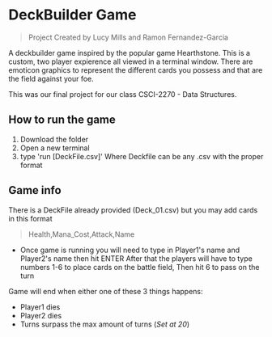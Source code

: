 # DeckBuilder Game 
> Project Created by Lucy Mills and Ramon Fernandez-Garcia

A deckbuilder game inspired by the popular game Hearthstone. This is a custom, two player expierence all viewed in a terminal window. There are emoticon graphics to represent the different cards you possess and that are the field against your foe. 

This was our final project for our class CSCI-2270 - Data Structures. 

## How to run the game
1. Download the folder
2. Open a new terminal
3. type 'run [DeckFile.csv]' Where Deckfile can be any .csv with the proper format 

## Game info
There is a DeckFile already provided (Deck_01.csv) but you may add cards in this format
> Health,Mana_Cost,Attack,Name

- Once game is running you will need to type in Player1's name and Player2's name then hit ENTER After that the players will have to type numbers 1-6 to place cards on the battle field, Then hit 6 to pass on the turn

Game will end when either one of these 3 things happens:
- Player1 dies
- Player2 dies
- Turns surpass the max amount of turns (*Set at 20*)
